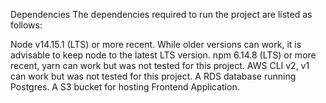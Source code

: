  Dependencies
The dependencies required to run the project are listed as follows:

Node v14.15.1 (LTS) or more recent. While older versions can work, it is advisable to keep node to the latest LTS version.
npm 6.14.8 (LTS) or more recent, yarn can work but was not tested for this project.
AWS CLI v2, v1 can work but was not tested for this project.
A RDS database running Postgres.
A S3 bucket for hosting Frontend Application.